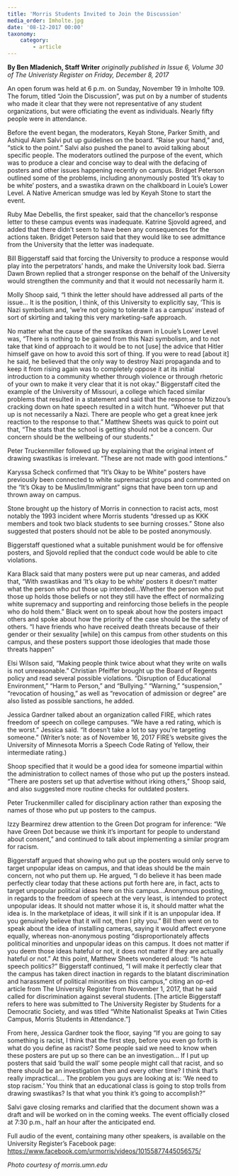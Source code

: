 ```yaml
---
title: 'Morris Students Invited to Join the Discussion'
media_order: Imholte.jpg
date: '08-12-2017 00:00'
taxonomy:
    category:
        - article
---
```


**By Ben Mladenich, Staff Writer** _originally published in Issue 6, Volume 30 of The Univeristy Register on Friday, December 8, 2017_

An open forum was held at 6 p.m. on Sunday, November 19 in Imholte 109. The forum, titled “Join the Discussion”, was put on by a number of students who made it clear that they were not representative of any student organizations, but were officiating the event as individuals. Nearly fifty people were in attendance.

Before the event began, the moderators, Keyah Stone, Parker Smith, and Ashiqul Alam Salvi put up guidelines on the board. “Raise your hand,” and, “stick to the point.” Salvi also pushed the panel to avoid talking about specific people. The moderators outlined the purpose of the event, which was to produce a clear and concise way to deal with the defacing of posters and other issues happening recently on campus. Bridget Peterson outlined some of the problems, including anonymously posted ‘It’s okay to be white’ posters, and a swastika drawn on the chalkboard in Louie’s Lower Level. A Native American smudge was led by Keyah Stone to start the event.

Ruby Mae Debellis, the first speaker, said that the chancellor’s response letter to these campus events was inadequate. Katrine Sjovold agreed, and added that there didn’t seem to have been any consequences for the actions taken. Bridget Peterson said that they would like to see admittance from the University that the letter was inadequate.

Bill Biggerstaff said that forcing the University to produce a response would play into the perpetrators’ hands, and make the University look bad. Sierra Dawn Brown replied that a stronger response on the behalf of the University would strengthen the community and that it would not necessarily harm it.

Molly Shoop said, “I think the letter should have addressed all parts of the issue… It is the position, I think, of this University to explicitly say, ‘This is Nazi symbolism and, ‘we’re not going to tolerate it as a campus’ instead of sort of skirting and taking this very marketing-safe approach.

No matter what the cause of the swastikas drawn in Louie’s Lower Level was, “There is nothing to be gained from this Nazi symbolism, and to not take that kind of approach to it would be to not [use] the advice that Hitler himself gave on how to avoid this sort of thing. If you were to read [about it] he said, he believed that the only way to destroy Nazi propaganda and to keep it from rising again was to completely oppose it at its initial introduction to a community whether through violence or through rhetoric of your own to make it very clear that it is not okay.”
Biggerstaff cited the example of the University of Missouri, a college which faced similar problems that resulted in a statement and said that the response to Mizzou’s cracking down on hate speech resulted in a witch hunt. “Whoever put that up is not necessarily a Nazi. There are people who get a great knee jerk reaction to the response to that.”
Matthew Sheets was quick to point out that, “The stats that the school is getting should not be a concern. Our concern should be the wellbeing of our students.”

Peter Truckenmiller followed up by explaining that the original intent of drawing swastikas is irrelevant. “These are not made with good intentions.”

Karyssa Scheck confirmed that “It’s Okay to be White” posters have previously been connected to white supremacist groups and commented on the “It’s Okay to be Muslim/Immigrant” signs that have been torn up and thrown away on campus.

Stone brought up the history of Morris in connection to racist acts, most notably the 1993 incident where Morris students “dressed up as KKK members and took two black students to see burning crosses.” Stone also suggested that posters should not be able to be posted anonymously.

Biggerstaff questioned what a suitable punishment would be for offensive posters, and Sjovold replied that the conduct code would be able to cite violations.

Kara Black said that many posters were put up near cameras, and added that, “With swastikas and ‘It’s okay to be white’ posters it doesn’t matter what the person who put those up intended...Whether the person who put those up holds those beliefs or not they still have the effect of normalizing white supremacy and supporting and reinforcing those beliefs in the people who do hold them.” Black went on to speak about how the posters impact others and spoke about how the priority of the case should be the safety of others. “I have friends who have received death threats because of their gender or their sexuality [while] on this campus from other students on this campus, and these posters support those ideologies that made those threats happen”

Elsi Wilson said, “Making people think twice about what they write on walls is not unreasonable.”
Christian Pfeiffer brought up the Board of Regents policy and read several possible violations. “Disruption of Educational Environment,” “Harm to Person,” and “Bullying.” “Warning,” “suspension,” “revocation of housing,” as well as “revocation of admission or degree” are also listed as possible sanctions, he added.

Jessica Gardner talked about an organization called FIRE, which rates freedom of speech on college campuses. “We have a red rating, which is the worst.” Jessica said. “It doesn’t take a lot to say you’re targeting someone.” (Writer’s note: as of November 16, 2017 FIRE’s website gives the University of Minnesota Morris a Speech Code Rating of Yellow, their intermediate rating.)

Shoop specified that it would be a good idea for someone impartial within the administration to collect names of those who put up the posters instead. “There are posters set up that advertise without irking others,” Shoop said, and also suggested more routine checks for outdated posters.

Peter Truckenmiller called for disciplinary action rather than exposing the names of those who put up posters to the campus.

Izzy Bearmirez drew attention to the Green Dot program for inference: “We have Green Dot because we think it’s important for people to understand about consent,” and continued to talk about implementing a similar program for racism.

Biggerstaff argued that showing who put up the posters would only serve to target unpopular ideas on campus, and that ideas should be the main concern, not who put them up. He argued, “I do believe it has been made perfectly clear today that these actions put forth here are, in fact, acts to target unpopular political ideas here on this campus...Anonymous posting, in regards to the freedom of speech at the very least, is intended to protect unpopular ideas. It should not matter whose it is, it should matter what the idea is. In the marketplace of ideas, it will sink if it is an unpopular idea. If you genuinely believe that it will not, then I pity you.” Bill then went on to speak about the idea of installing cameras, saying it would affect everyone equally, whereas non-anonymous posting “disproportionately affects political minorities and unpopular ideas on this campus. It does not matter if you deem those ideas hateful or not, it does not matter if they are actually hateful or not.” At this point, Matthew Sheets wondered aloud: “Is hate speech politics?” Biggerstaff continued, “I will make it perfectly clear that the campus has taken direct inaction in regards to the blatant discrimination and harassment of political minorities on this campus,” citing an op-ed article from The University Register from November 1, 2017, that he said called for discrimination against several students. [The article Biggerstaff refers to here was submitted to The University Register by Students for a Democratic Society, and was titled “White Nationalist Speaks at Twin Cities Campus, Morris Students in Attendance.”]

From here, Jessica Gardner took the floor, saying “If you are going to say something is racist, I think that the first step, before you even go forth is what do you define as racist? Some people said we need to know when these posters are put up so there can be an investigation… If I put up posters that said ‘build the wall’ some people might call that racist, and so there should be an investigation then and every other time? I think that’s really impractical….  The problem you guys are looking at is: ‘We need to stop racism.’ You think that an educational class is going to stop trolls from drawing swastikas? Is that what you think it’s going to accomplish?”

Salvi gave closing remarks and clarified that the document shown was a draft and will be worked on in the coming weeks. The event officially closed at 7:30 p.m., half an hour after the anticipated end.

Full audio of the event, containing many other speakers, is available on the University Register’s Facebook page:
https://www.facebook.com/urmorris/videos/10155877445056575/

_Photo courtesy of morris.umn.edu_